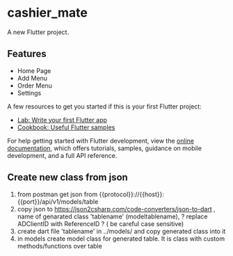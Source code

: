 # cashier_mate

A new Flutter project.

## Features
- Home Page
- Add Menu
- Order Menu
- Settings

A few resources to get you started if this is your first Flutter project:

- [Lab: Write your first Flutter app](https://docs.flutter.dev/get-started/codelab)
- [Cookbook: Useful Flutter samples](https://docs.flutter.dev/cookbook)

For help getting started with Flutter development, view the
[online documentation](https://docs.flutter.dev/), which offers tutorials,
samples, guidance on mobile development, and a full API reference.


## Create new class from json 

1) from postman get json from {{protocol}}://{{host}}:{{port}}/api/v1/models/table
2) copy json to
   https://json2csharp.com/code-converters/json-to-dart , name of genarated class 'tablename'  (modeltablename),
    ? replace ADClientID with ReferenceID ? ( be careful case sensitive)
3) create dart file 'tablename' in ../models/ and copy generated class into it
4) in models create model class for generated table. It is class with custom methods/functions over table 